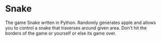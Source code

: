 # Snake
The game Snake wrtten in Python.
Randomly generates apple and allows you to control a snake that traverses around given area. Don't hit the borders of the game or yourself or else its game over.
